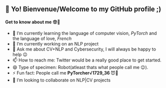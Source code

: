 ## 👋 Yo! Bienvenue/Welcome to my GitHub profile ;)

#### Get to know about me 😲🤔
- 🌱 I’m currently learning the language of computer vision, _PyTorch_ and the language of love, _French_
- 🔭 I’m currently working on an NLP project
- 💬 Ask me about CV+NLP and Cybersecurity, I will always be happy to help 😉
- 📫 How to reach me: Twitter would be a really good place to get started.
- 😄 Type of specimen: Robot(atleast thats what people call me 😉).
- ⚡ Fun fact: People call me <b> PyTorcher√1729_36 </b> 😈🚀
- 👯 I’m looking to collaborate on NLP|CV projects

<!-- - 🤔 I’m looking for help with ...  -->

